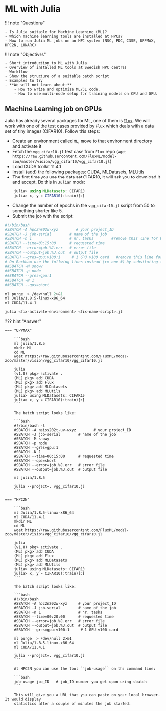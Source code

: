 # ML with Julia

!!! note "Questions"

    - Is Julia suitable for Machine Learning (ML)?
    - Which machine learning tools are installed at HPCs?
    - How to run Julia ML jobs on an HPC system (NSC, PDC, C3SE, UPPMAX, HPC2N, LUNARC)

!!! note "Objectives"

    - Short introduction to ML with Julia
    - Overview of installed ML tools at Swedish HPC centres
    - Workflow
    - Show the structure of a suitable batch script
    - Examples to try
    - **We will not learn about:**
        - How to write and optimize ML/DL code.
        - How to use multi-node setup for training models on CPU and GPU.

## Machine Learning job on GPUs

Julia has already several packages for ML, one of them is [``Flux``](https://fluxml.ai/). We will work with one of
the test cases provided by ``Flux`` which deals with a data set of tiny images (CIFAR10). Follow this steps:

- Create an environment called ``ML``, move to that environment directory and activate it
- Fetch the ``vgg_cifar10.jl`` test case from ``Flux`` repo (``wget https://raw.githubusercontent.com/FluxML/model-zoo/master/vision/vgg_cifar10/vgg_cifar10.jl``)
- Load CUDA toolkit 11.4.1
- Install (add) the following packages: CUDA, MLDatasets, MLUtils
- The first time you use the data set CIFAR10, it will ask you to download it and accept. Do this in ``Julian`` mode:

```julia
    julia> using MLDatasets: CIFAR10
    julia> x, y = CIFAR10(:train)[:]
```

- Change the number of epochs in the ``vgg_cifar10.jl`` script from 50 to something shorter like 5.
- Submit the job with the script:

```bash
#!/bin/bash
#SBATCH -A hpc2n202w-xyz        # your project_ID
#SBATCH -J job-serial        # name of the job
#SBATCH -n 1                 # nr. tasks        #remove this line for UPPMAX
#SBATCH --time=00:15:00      # requested time
#SBATCH --error=job.%J.err   # error file
#SBATCH --output=job.%J.out  # output file
#SBATCH --gres=gpu:v100:1     # 1 GPU v100 card   #remove this line for UPPMAX
# On Rackham use the follwing lines instead (rm one #) by subsituting the related HPC2N lines, se above
##SBATCH -M snowy
##SBATCH -p node
##SBATCH --gres=gpu:1
##SBATCH -N 1
##SBATCH --qos=short

ml purge  > /dev/null 2>&1
ml Julia/1.8.5-linux-x86_64
ml CUDA/11.4.1

julia <fix-activate-environment> <fix-name-script>.jl
```

??? hint "Answer"

    === "UPPMAX"

        ```bash
        ml julia/1.8.5
        mkdir ML
        cd ML
        wget https://raw.githubusercontent.com/FluxML/model-zoo/master/vision/vgg_cifar10/vgg_cifar10.jl

        julia
        (v1.8) pkg> activate .
        (ML) pkg> add CUDA
        (ML) pkg> add Flux
        (ML) pkg> add MLDatasets
        (ML) pkg> add MLUtils
        julia> using MLDatasets: CIFAR10
        julia> x, y = CIFAR10(:train)[:]
        ```

        The batch script looks like:

        ```bash
        #!/bin/bash -l
        #SBATCH -A naiss202t-uv-wxyz        # your project_ID
        #SBATCH -J job-serial        # name of the job
        #SBATCH -M snowy
        #SBATCH -p node
        #SBATCH --gres=gpu:1
        #SBATCH -N 1
        #SBATCH --time=00:15:00      # requested time
        #SBATCH --qos=short
        #SBATCH --error=job.%J.err   # error file
        #SBATCH --output=job.%J.out  # output file

        ml julia/1.8.5

        julia --project=. vgg_cifar10.jl
        ```

    === "HPC2N"

        ```bash
        ml Julia/1.8.5-linux-x86_64
        ml CUDA/11.4.1
        mkdir ML
        cd ML
        wget https://raw.githubusercontent.com/FluxML/model-zoo/master/vision/vgg_cifar10/vgg_cifar10.jl

        julia
        (v1.8) pkg> activate .
        (ML) pkg> add CUDA
        (ML) pkg> add Flux
        (ML) pkg> add MLDatasets
        (ML) pkg> add MLUtils
        julia> using MLDatasets: CIFAR10
        julia> x, y = CIFAR10(:train)[:]
        ```

        The batch script looks like:

        ```bash
        #!/bin/bash
        #SBATCH -A hpc2n202w-xyz     # your project_ID
        #SBATCH -J job-serial        # name of the job
        #SBATCH -n 1                 # nr. tasks
        #SBATCH --time=00:20:00      # requested time
        #SBATCH --error=job.%J.err   # error file
        #SBATCH --output=job.%J.out  # output file
        #SBATCH --gres=gpu:v100:1     # 1 GPU v100 card

        ml purge  > /dev/null 2>&1
        ml Julia/1.8.5-linux-x86_64
        ml CUDA/11.4.1

        julia --project=. vgg_cifar10.jl
        ```

        At HPC2N you can use the tool ``job-usage`` on the command line:

        ```bash
        job-usage job_ID   # job_ID number you get upon using sbatch
        ```

        This will give you a URL that you can paste on your local browser. It would display
        statistics after a couple of minutes the job started.
